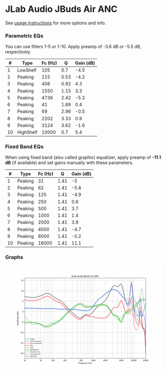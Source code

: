 # JLab Audio JBuds Air ANC
See [usage instructions](https://github.com/jaakkopasanen/AutoEq#usage) for more options and info.

### Parametric EQs
You can use filters 1-5 or 1-10. Apply preamp of -3.6 dB or -5.5 dB, respectively.

|   # | Type      |   Fc (Hz) |    Q |   Gain (dB) |
|-----|-----------|-----------|------|-------------|
|   1 | LowShelf  |       105 | 0.7  |        -4.5 |
|   2 | Peaking   |       115 | 0.53 |        -4.2 |
|   3 | Peaking   |       406 | 0.92 |         4.3 |
|   4 | Peaking   |      1550 | 1.15 |         3.3 |
|   5 | Peaking   |      4736 | 2.42 |        -5.3 |
|   6 | Peaking   |        41 | 1.89 |         0.4 |
|   7 | Peaking   |        69 | 2.96 |        -0.5 |
|   8 | Peaking   |      2202 | 3.33 |         0.9 |
|   9 | Peaking   |      3124 | 3.62 |        -1.6 |
|  10 | HighShelf |     10000 | 0.7  |         5.4 |

### Fixed Band EQs
When using fixed band (also called graphic) equalizer, apply preamp of **-11.1 dB** (if available) and set gains manually with these parameters.

|   # | Type    |   Fc (Hz) |    Q |   Gain (dB) |
|-----|---------|-----------|------|-------------|
|   1 | Peaking |        31 | 1.41 |        -5   |
|   2 | Peaking |        62 | 1.41 |        -5.8 |
|   3 | Peaking |       125 | 1.41 |        -4.9 |
|   4 | Peaking |       250 | 1.41 |         0.6 |
|   5 | Peaking |       500 | 1.41 |         3.7 |
|   6 | Peaking |      1000 | 1.41 |         1.4 |
|   7 | Peaking |      2000 | 1.41 |         3.9 |
|   8 | Peaking |      4000 | 1.41 |        -4.7 |
|   9 | Peaking |      8000 | 1.41 |        -0.2 |
|  10 | Peaking |     16000 | 1.41 |        11.1 |

### Graphs
![](./JLab%20Audio%20JBuds%20Air%20ANC.png)

